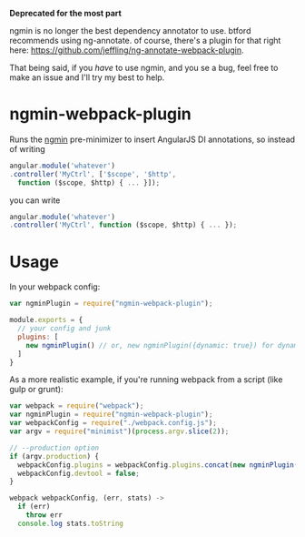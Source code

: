 **Deprecated for the most part**

ngmin is no longer the best dependency annotator to use. btford recommends using ng-annotate. of course, there's a plugin for that right here: https://github.com/jeffling/ng-annotate-webpack-plugin. 

That being said, if you _have_ to use ngmin, and you se a bug, feel free to make an issue and I'll try my best to help.

# ngmin-webpack-plugin

Runs the [ngmin](http://github.com/btford/ngmin) pre-minimizer to insert AngularJS DI annotations, so instead of writing
```javascript
angular.module('whatever')
.controller('MyCtrl', ['$scope', '$http', 
  function ($scope, $http) { ... }]);
```
you can write 
```javascript
angular.module('whatever')
.controller('MyCtrl', function ($scope, $http) { ... });
```

# Usage

In your webpack config: 

```javascript
var ngminPlugin = require("ngmin-webpack-plugin");

module.exports = {
  // your config and junk
  plugins: [
    new ngminPlugin() // or, new ngminPlugin({dynamic: true}) for dynamic mode.
  ]
}
```

As a more realistic example, if you're running webpack from a script (like gulp or grunt): 

```javascript
var webpack = require("webpack");
var ngminPlugin = require("ngmin-webpack-plugin");
var webpackConfig = require("./webpack.config.js");
var argv = require("minimist")(process.argv.slice(2));

// --production option
if (argv.production) {  
  webpackConfig.plugins = webpackConfig.plugins.concat(new ngminPlugin(), new webpack.optimize.UglifyJsPlugin());
  webpackConfig.devtool = false;
}

webpack webpackConfig, (err, stats) ->
  if (err)
    throw err
  console.log stats.toString
```
